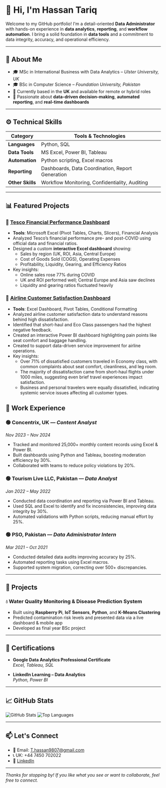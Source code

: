 # 👋 Hi, I'm Hassan Tariq

Welcome to my GitHub portfolio! I'm a detail-oriented **Data Administrator** with hands-on experience in **data analytics**, **reporting**, and **workflow automation**. I bring a solid foundation in **data tools** and a commitment to data integrity, accuracy, and operational efficiency.

---

## 📌 About Me

- 🎓 MSc in International Business with Data Analytics – *Ulster University, UK*
- 🎓 BSc in Computer Science – *Foundation University, Pakistan*
- 📍 Currently based in the **UK** and available for remote or hybrid roles
- 🧠 Passionate about **data-driven decision-making**, **automated reporting**, and **real-time dashboards**

---

## ⚙️ Technical Skills

| Category         | Tools & Technologies |
|------------------|----------------------|
| **Languages**    | Python, SQL          |
| **Data Tools**   | MS Excel, Power BI, Tableau |
| **Automation**   | Python scripting, Excel macros |
| **Reporting**    | Dashboards, Data Coordination, Report Generation |
| **Other Skills** | Workflow Monitoring, Confidentiality, Auditing |

---

## 📊 Featured Projects

### 🔹 [Tesco Financial Performance Dashboard](https://github.com/Hassan-Tariq7/Hassan-portfolio/tree/main/Tesco-Financial-Dashboard)
- **Tools**: Microsoft Excel (Pivot Tables, Charts, Slicers), Financial Analysis
- Analyzed Tesco’s financial performance pre- and post-COVID using official data and financial ratios.
- Designed a custom **interactive Excel dashboard** showing:
  - Sales by region (UK, ROI, Asia, Central Europe)
  - Cost of Goods Sold (COGS), Operating Expenses
  - Profitability, Liquidity, Gearing, and Efficiency Ratios
- Key insights:
  - Online sales rose 77% during COVID
  - UK and ROI performed well; Central Europe and Asia saw declines
  - Liquidity and gearing ratios fluctuated heavily

### 🔹 [Airline Customer Satisfaction Dashboard](https://github.com/Hassan-Tariq7/Hassan-portfolio/tree/main/Airline-customer-satisfaction)
- **Tools**: Excel Dashboard, Pivot Tables, Conditional Formatting
- Analyzed airline customer satisfaction data to understand reasons behind high dissatisfaction.
- Identified that short-haul and Eco Class passengers had the highest negative feedback.
- Created an interactive Power BI dashboard highlighting pain points like seat comfort and baggage handling.
- Created to support data-driven service improvement for airline operations.
- Key insights:
  - Over 71% of dissatisfied customers traveled in Economy class, with common complaints about seat comfort, cleanliness, and leg room.
  - The majority of dissatisfaction came from short-haul flights under 1000 miles, suggesting even brief travel experiences impact satisfaction.
  - Business and personal travelers were equally dissatisfied, indicating systemic service issues affecting all customer types.
    
## 💼 Work Experience

### 🟢 **Concentrix, UK** — *Content Analyst*  
*Nov 2023 – Nov 2024*
- Tracked and monitored 25,000+ monthly content records using Excel & Power BI.
- Built dashboards using Python and Tableau, boosting moderation efficiency by 30%.
- Collaborated with teams to reduce policy violations by 20%.

### 🟢 **Tourism Live LLC, Pakistan** — *Data Analyst*  
*Jan 2022 – May 2022*
- Conducted data coordination and reporting via Power BI and Tableau.
- Used SQL and Excel to identify and fix inconsistencies, improving data integrity by 30%.
- Automated validations with Python scripts, reducing manual effort by 25%.

### 🟢 **PSO, Pakistan** — *Data Administrator Intern*  
*Mar 2021 – Oct 2021*
- Conducted detailed data audits improving accuracy by 25%.
- Automated reporting tasks using Excel macros.
- Supported system migration, correcting over 500+ discrepancies.

---

## 🧪 Projects

### 💧 **Water Quality Monitoring & Disease Prediction System**  
- Built using **Raspberry Pi**, **IoT Sensors**, **Python**, and **K-Means Clustering**
- Predicted contamination risk levels and presented data via a live dashboard & mobile app
- Developed as final year BSc project

---

## 📜 Certifications

- **Google Data Analytics Professional Certificate**  
  *Excel, Tableau, SQL*

- **LinkedIn Learning – Data Analytics**  
  *Python, Power BI*

---

## 📈 GitHub Stats

![GitHub Stats](https://github-readme-stats.vercel.app/api?username=Hassan-Tariq7&show_icons=true&theme=default)
![Top Languages](https://github-readme-stats.vercel.app/api/top-langs/?username=Hassan-Tariq7&layout=compact)

---

## 📫 Let's Connect

- 📧 Email: T.hassan9807@gmail.com  
- 📞 UK: +44 7450 702022  
- 🔗 [LinkedIn](https://www.linkedin.com/in/hassantariq7/)

---

*Thanks for stopping by! If you like what you see or want to collaborate, feel free to connect.*
